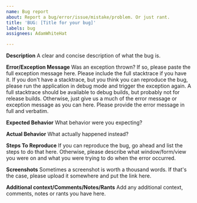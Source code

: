```yaml
---
name: Bug report
about: Report a bug/error/issue/mistake/problem. Or just rant.
title: 'BUG: [Title for your bug]'
labels: bug
assignees: AdamWhiteHat

---
```


**Description**
A clear and concise description of what the bug is.

**Error/Exception Message**
Was an exception thrown? If so, please paste the full exception message here. Please include the full stacktrace if you have it. If you don't have a stacktrace, but you think you can reproduce the bug, please run the application in debug mode and trigger the exception again. A full stacktrace should be available to debug builds, but probably not for release builds.
Otherwise, just give us a much of the error message or exception message as you can here.  Please provide the error message in full and verbatim.

**Expected Behavior**
What behavior were you expecting?

**Actual Behavior**
What actually happened instead?

**Steps To Reproduce**
If you can reproduce the bug, go ahead and list the steps to do that here. 
Otherwise, please describe what window/form/view you were on and what you were trying to do when the error occurred.

**Screenshots**
Sometimes a screenshot is worth a thousand words. If that's the case, please upload it somewhere and put the link here.

**Additional context/Comments/Notes/Rants**
Add any additional context, comments, notes or rants you have here.
